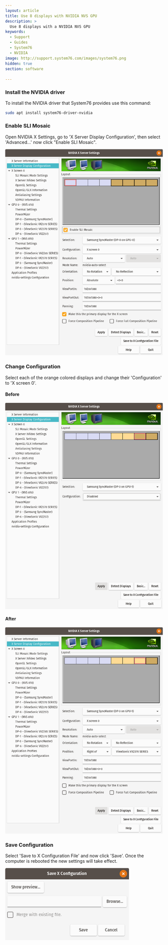 ```yaml
---
layout: article
title: Use 8 displays with NVIDIA NVS GPU
description: >
  Use 8 displays with a NVIDIA NVS GPU
keywords:
  - Support
  - Guides
  - System76
  - NVIDIA
image: http://support.system76.com/images/system76.png
hidden: true
section: software

---
```


### Install the NVIDIA driver

To install the NVIDIA driver that System76 provides use this command:

```bash
sudo apt install system76-driver-nvidia
```

### Enable SLI Mosaic

Open NVIDIA X Settings, go to 'X Server Display Configuration', then select 'Advanced...' now click "Enable SLI Mosaic".

![NVIDIA-Settings](/images/multi-displays/enable-sli-mosaic.png)

### Change Configuration

Select each of the orange colored displays and change their 'Configuration' to 'X screen 0'.

#### Before

![NVIDIA-Settings](/images/multi-displays/orange-disabled.png)

#### After

![NVIDIA-Settings](/images/multi-displays/orange-enabled.png)

### Save Configuration

Select 'Save to X Configuration File' and now click 'Save'. Once the computer is rebooted the new settings will take effect.

![NVIDIA-Settings](/images/multi-displays/save-x-window.png)
